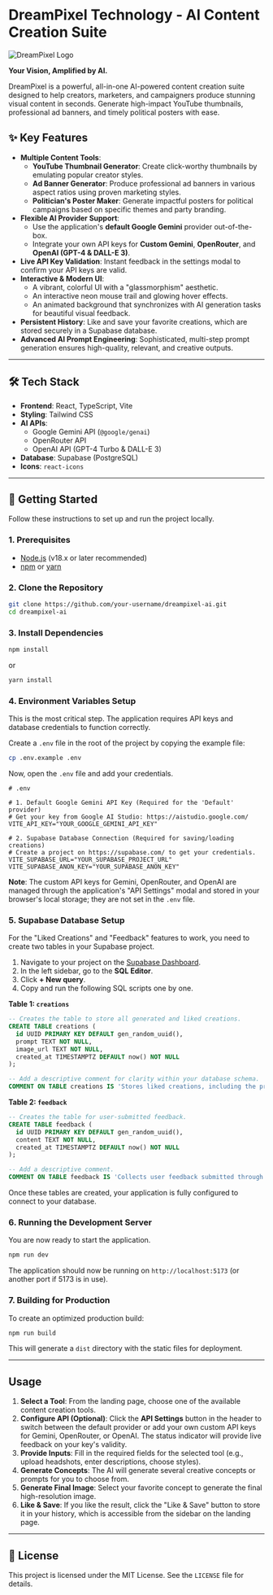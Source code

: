 # DreamPixel Technology - AI Content Creation Suite

![DreamPixel Logo](https://ai.dreampixeltechnology.in/logo.svg)

**Your Vision, Amplified by AI.**

DreamPixel is a powerful, all-in-one AI-powered content creation suite designed to help creators, marketers, and campaigners produce stunning visual content in seconds. Generate high-impact YouTube thumbnails, professional ad banners, and timely political posters with ease.

## ✨ Key Features

-   **Multiple Content Tools**:
    -   **YouTube Thumbnail Generator**: Create click-worthy thumbnails by emulating popular creator styles.
    -   **Ad Banner Generator**: Produce professional ad banners in various aspect ratios using proven marketing styles.
    -   **Politician's Poster Maker**: Generate impactful posters for political campaigns based on specific themes and party branding.
-   **Flexible AI Provider Support**:
    -   Use the application's **default Google Gemini** provider out-of-the-box.
    -   Integrate your own API keys for **Custom Gemini**, **OpenRouter**, and **OpenAI (GPT-4 & DALL-E 3)**.
-   **Live API Key Validation**: Instant feedback in the settings modal to confirm your API keys are valid.
-   **Interactive & Modern UI**:
    -   A vibrant, colorful UI with a "glassmorphism" aesthetic.
    -   An interactive neon mouse trail and glowing hover effects.
    -   An animated background that synchronizes with AI generation tasks for beautiful visual feedback.
-   **Persistent History**: Like and save your favorite creations, which are stored securely in a Supabase database.
-   **Advanced AI Prompt Engineering**: Sophisticated, multi-step prompt generation ensures high-quality, relevant, and creative outputs.

---

## 🛠️ Tech Stack

-   **Frontend**: React, TypeScript, Vite
-   **Styling**: Tailwind CSS
-   **AI APIs**:
    -   Google Gemini API (`@google/genai`)
    -   OpenRouter API
    -   OpenAI API (GPT-4 Turbo & DALL-E 3)
-   **Database**: Supabase (PostgreSQL)
-   **Icons**: `react-icons`

---

## 🚀 Getting Started

Follow these instructions to set up and run the project locally.

### 1. Prerequisites

-   [Node.js](https://nodejs.org/) (v18.x or later recommended)
-   [npm](https://www.npmjs.com/) or [yarn](https://yarnpkg.com/)

### 2. Clone the Repository

```bash
git clone https://github.com/your-username/dreampixel-ai.git
cd dreampixel-ai
```

### 3. Install Dependencies

```bash
npm install
```
or
```bash
yarn install
```

### 4. Environment Variables Setup

This is the most critical step. The application requires API keys and database credentials to function correctly.

Create a `.env` file in the root of the project by copying the example file:
```bash
cp .env.example .env
```

Now, open the `.env` file and add your credentials.

```env
# .env

# 1. Default Google Gemini API Key (Required for the 'Default' provider)
# Get your key from Google AI Studio: https://aistudio.google.com/
VITE_API_KEY="YOUR_GOOGLE_GEMINI_API_KEY"

# 2. Supabase Database Connection (Required for saving/loading creations)
# Create a project on https://supabase.com/ to get your credentials.
VITE_SUPABASE_URL="YOUR_SUPABASE_PROJECT_URL"
VITE_SUPABASE_ANON_KEY="YOUR_SUPABASE_ANON_KEY"
```

**Note**: The custom API keys for Gemini, OpenRouter, and OpenAI are managed through the application's "API Settings" modal and stored in your browser's local storage; they are not set in the `.env` file.

### 5. Supabase Database Setup

For the "Liked Creations" and "Feedback" features to work, you need to create two tables in your Supabase project.

1.  Navigate to your project on the [Supabase Dashboard](https://supabase.com/dashboard).
2.  In the left sidebar, go to the **SQL Editor**.
3.  Click **+ New query**.
4.  Copy and run the following SQL scripts one by one.

**Table 1: `creations`**
```sql
-- Creates the table to store all generated and liked creations.
CREATE TABLE creations (
  id UUID PRIMARY KEY DEFAULT gen_random_uuid(),
  prompt TEXT NOT NULL,
  image_url TEXT NOT NULL,
  created_at TIMESTAMPTZ DEFAULT now() NOT NULL
);

-- Add a descriptive comment for clarity within your database schema.
COMMENT ON TABLE creations IS 'Stores liked creations, including the prompt and the resulting image URL.';
```

**Table 2: `feedback`**
```sql
-- Creates the table for user-submitted feedback.
CREATE TABLE feedback (
  id UUID PRIMARY KEY DEFAULT gen_random_uuid(),
  content TEXT NOT NULL,
  created_at TIMESTAMPTZ DEFAULT now() NOT NULL
);

-- Add a descriptive comment.
COMMENT ON TABLE feedback IS 'Collects user feedback submitted through the application''s feedback modal.';
```

Once these tables are created, your application is fully configured to connect to your database.

### 6. Running the Development Server

You are now ready to start the application.

```bash
npm run dev
```

The application should now be running on `http://localhost:5173` (or another port if 5173 is in use).

### 7. Building for Production

To create an optimized production build:

```bash
npm run build
```

This will generate a `dist` directory with the static files for deployment.

---

## Usage

1.  **Select a Tool**: From the landing page, choose one of the available content creation tools.
2.  **Configure API (Optional)**: Click the **API Settings** button in the header to switch between the default provider or add your own custom API keys for Gemini, OpenRouter, or OpenAI. The status indicator will provide live feedback on your key's validity.
3.  **Provide Inputs**: Fill in the required fields for the selected tool (e.g., upload headshots, enter descriptions, choose styles).
4.  **Generate Concepts**: The AI will generate several creative concepts or prompts for you to choose from.
5.  **Generate Final Image**: Select your favorite concept to generate the final high-resolution image.
6.  **Like & Save**: If you like the result, click the "Like & Save" button to store it in your history, which is accessible from the sidebar on the landing page.

---
## 📄 License

This project is licensed under the MIT License. See the `LICENSE` file for details.